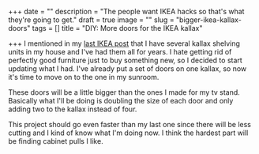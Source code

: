 +++
date = ""
description = "The people want IKEA hacks so that's what they're going to get."
draft = true
image = ""
slug = "bigger-ikea-kallax-doors"
tags = []
title = "DIY: More doors for the IKEA kallax"

+++
I mentioned in my [last IKEA post](https://craftycody.com/crafts/doors-ikea-kallax/) that I have several kallax shelving units in my house and I've had them all for years. I hate getting rid of perfectly good furniture just to buy something new, so I decided to start updating what I had. I've already put a set of doors on one kallax, so now it's time to move on to the one in my sunroom.

These doors will be a little bigger than the ones I made for my tv stand. Basically what I'll be doing is doubling the size of each door and only adding two to the kallax instead of four.

This project should go even faster than my last one since there will be less cutting and I kind of know what I'm doing now. I think the hardest part will be finding cabinet pulls I like.